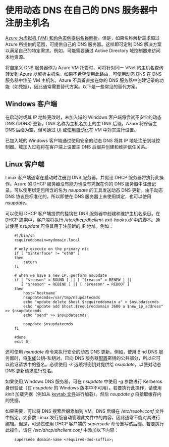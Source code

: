 <properties
   pageTitle="使用动态 DNS 注册主机名"
   description="本页详细介绍如何设置动态 DNS 以在自己的 DNS 服务器中注册主机名。"
   services="virtual-network"
   documentationCenter="na"
   authors="GarethBradshawMSFT"
   manager="carmonm"
   editor="tysonn" />  

<tags
	ms.service="virtual-network"
	ms.date="04/26/2016"
	wacn.date=""/>


# 使用动态 DNS 在自己的 DNS 服务器中注册主机名
[Azure 为虚拟机 (VM) 和角色实例提供名称解析](/documentation/articles/virtual-networks-name-resolution-for-vms-and-role-instances)。但是，如果名称解析需求超过 Azure 所提供的范围，可提供自己的 DNS 服务器。这样即可定制 DNS 解决方案以满足自己的特定需求。例如，可能需要通过 Active Directory 域控制器来访问本地资源。

将自定义 DNS 服务器作为 Azure VM 托管时，可将针对同一 VNet 的主机名查询转发到 Azure 以解析主机名。如果不希望使用此路由，可使用动态 DNS 在 DNS 服务器中注册 VM 主机名。Azure 不具备直接在你的 DNS 服务器中创建记录的功能（如凭据），因此通常需要替代方案。以下是一些常见的替代方案。

## Windows 客户端
在启动时或其 IP 地址更改时，未加入域的 Windows 客户端将尝试不安全的动态 DNS (DDNS) 更新。DNS 名称为主机名加上的主 DNS 后缀。Azure 将保留主 DNS 后缀为空，但可通过 [UI](https://technet.microsoft.com/zh-cn/library/cc794784.aspx) 或[使用自动化](https://social.technet.microsoft.com/forums/windowsserver/3720415a-6a9a-4bca-aa2a-6df58a1a47d7/change-primary-dns-suffix)在 VM 中对其进行设置。

已加入域的 Windows 客户端通过使用安全的动态 DNS 将其 IP 地址注册到域控制器。域加入过程将在客户端上设置主 DNS 后缀并创建和维护信任关系。

## Linux 客户端
Linux 客户端通常在启动时注册到 DNS 服务器，并假设 DHCP 服务器将执行此操作。Azure 的 DHCP 服务器没有能力也没有凭据在你的 DNS 服务器中注册记录。可以使用绑定包所含的名为 *nsupdate* 的工具发送动态 DNS 更新。由于动态 DNS 协议是标准化的，所以即使在 DNS 服务器上未使用绑定，也可以使用 *nsupdate*。

可以使用 DHCP 客户端提供的挂钩在 DNS 服务器中创建和维护主机名条目。在 DHCP 周期中，客户端将执行 */etc/dhcp/dhclient-exit-hooks.d/* 中的脚本。通过使用 *nsupdate* 可将其用于注册新的 IP 地址。例如：

    	#!/bin/sh
    	requireddomain=mydomain.local

    	# only execute on the primary nic
    	if [ "$interface" != "eth0" ]
    	then
    		return
    	fi

		# when we have a new IP, perform nsupdate
		if [ "$reason" = BOUND ] || [ "$reason" = RENEW ] ||
		   [ "$reason" = REBIND ] || [ "$reason" = REBOOT ]
		then
    		host=`hostname`
	    	nsupdatecmds=/var/tmp/nsupdatecmds
  			echo "update delete $host.$requireddomain a" > $nsupdatecmds
  			echo "update add $host.$requireddomain 3600 a $new_ip_address" >> $nsupdatecmds
  			echo "send" >> $nsupdatecmds

  			nsupdate $nsupdatecmds
		fi

		#done
		exit 0;

还可使用 *nsupdate* 命令来执行安全的动态 DNS 更新。例如，使用 Bind DNS 服务器时，将[生成](http://linux.yyz.us/nsupdate/)公钥-私钥对。已向 DNS 服务器[配置](http://linux.yyz.us/dns/ddns-server.html)密钥的公共部分，所以它可以验证请求中的签名。必须使用 *-k* 选项将密钥对提供给 *nsupdate*，以便对动态 DNS 更新请求进行签名。

如果使用 Windows DNS 服务器，可在 *nsupdate* 中使用 *-g* 参数进行 Kerberos 身份验证（在 *nsupdate* 的 Windows 版本中不可用）。若要执行此操作，请使用 *kinit* 加载凭据（例如从 [keytab 文件](http://www.itadmintools.com/2011/07/creating-kerberos-keytab-files.html)进行加载）。然后 *nsupdate g* 将拾取缓存内的凭据。

如果需要，可以将 DNS 搜索后缀添加到 VM。DNS 后缀在 */etc/resolv.conf* 文件中指定。大多数 Linux 发行版自动管理此文件中的内容，因此通常不能对其进行编辑。但是，可通过使用 DHCP 客户端的 *supersede* 命令重写该后缀。若要执行此操作，请在 */etc/dhcp/dhclient.conf* 中添加以下内容：

		supersede domain-name <required-dns-suffix>;

<!---HONumber=Mooncake_Quality_Review_1215_2016-->